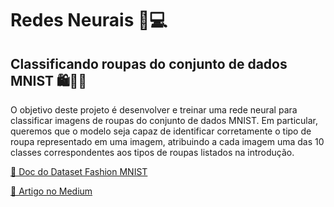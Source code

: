 # Redes Neurais 🧠💻
## Classificando roupas do conjunto de dados MNIST 🛍️👖👗

O objetivo deste projeto é desenvolver e treinar uma rede neural para classificar imagens de roupas do conjunto de dados MNIST. Em particular, queremos que o modelo seja capaz de identificar corretamente o tipo de roupa representado em uma imagem, atribuindo a cada imagem uma das 10 classes correspondentes aos tipos de roupas listados na introdução. 

[📃 Doc do Dataset Fashion MNIST](https://www.tensorflow.org/datasets/catalog/fashion_mnist?hl=pt-br)

[📖 Artigo no Medium](https://medium.com/@alvzslivia/desenvolvimento-e-diagn%C3%B3stico-de-problemas-em-modelos-de-classifica%C3%A7%C3%A3o-com-redes-neurais-01dc46628a48)
